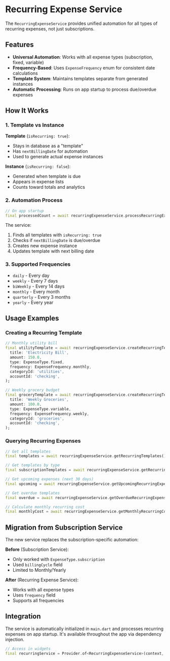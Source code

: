 # Recurring Expense Service

The `RecurringExpenseService` provides unified automation for all types of recurring expenses, not just subscriptions.

## Features

- **Universal Automation**: Works with all expense types (subscription, fixed, variable)
- **Frequency-Based**: Uses `ExpenseFrequency` enum for consistent date calculations
- **Template System**: Maintains templates separate from generated instances
- **Automatic Processing**: Runs on app startup to process due/overdue expenses

## How It Works

### 1. Template vs Instance

**Template** (`isRecurring: true`):
- Stays in database as a "template"
- Has `nextBillingDate` for automation
- Used to generate actual expense instances

**Instance** (`isRecurring: false`):
- Generated when template is due
- Appears in expense lists
- Counts toward totals and analytics

### 2. Automation Process

```dart
// On app startup
final processedCount = await recurringExpenseService.processRecurringExpenses();
```

The service:
1. Finds all templates with `isRecurring: true`
2. Checks if `nextBillingDate` is due/overdue
3. Creates new expense instance
4. Updates template with next billing date

### 3. Supported Frequencies

- `daily` - Every day
- `weekly` - Every 7 days
- `biWeekly` - Every 14 days
- `monthly` - Every month
- `quarterly` - Every 3 months
- `yearly` - Every year

## Usage Examples

### Creating a Recurring Template

```dart
// Monthly utility bill
final utilityTemplate = await recurringExpenseService.createRecurringTemplate(
  title: 'Electricity Bill',
  amount: 150.0,
  type: ExpenseType.fixed,
  frequency: ExpenseFrequency.monthly,
  categoryId: 'utilities',
  accountId: 'checking',
);

// Weekly grocery budget
final groceryTemplate = await recurringExpenseService.createRecurringTemplate(
  title: 'Weekly Groceries',
  amount: 100.0,
  type: ExpenseType.variable,
  frequency: ExpenseFrequency.weekly,
  categoryId: 'groceries',
  accountId: 'checking',
);
```

### Querying Recurring Expenses

```dart
// Get all templates
final templates = await recurringExpenseService.getRecurringTemplates();

// Get templates by type
final subscriptionTemplates = await recurringExpenseService.getRecurringTemplatesByType(ExpenseType.subscription);

// Get upcoming expenses (next 30 days)
final upcoming = await recurringExpenseService.getUpcomingRecurringExpenses(daysAhead: 30);

// Get overdue templates
final overdue = await recurringExpenseService.getOverdueRecurringExpenses();

// Calculate monthly recurring cost
final monthlyCost = await recurringExpenseService.getMonthlyRecurringCost();
```

## Migration from Subscription Service

The new service replaces the subscription-specific automation:

**Before** (Subscription Service):
- Only worked with `ExpenseType.subscription`
- Used `billingCycle` field
- Limited to Monthly/Yearly

**After** (Recurring Expense Service):
- Works with all expense types
- Uses `frequency` field
- Supports all frequencies

## Integration

The service is automatically initialized in `main.dart` and processes recurring expenses on app startup. It's available throughout the app via dependency injection.

```dart
// Access in widgets
final recurringService = Provider.of<RecurringExpenseService>(context, listen: false);
``` 